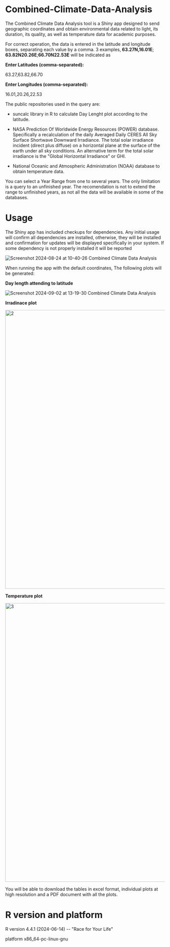 # Combined-Climate-Data-Analysis

The Combined Climate Data Analysis tool is a Shiny app designed to send geographic coordinates and obtain environmental data related to light, its duration, its quality, as well as temperature data for academic purposes.

For correct operation, the data is entered in the latitude and longitude boxes, separating each value by a comma. 3 examples,<b> 63.27N,16.01E</b>; <b>63.82N20.26E</b>;<b>66.70N22.53E</b> will be indicated as

<b>Enter Latitudes (comma-separated):</b>

63.27,63.82,66.70

<b>Enter Longitudes (comma-separated):</b>

16.01,20.26,22.53

The public repositories used in the query are:

* suncalc library in R to calculate Day Lenght plot according to the latitude.

* NASA Prediction Of Worldwide Energy Resources (POWER) database. Specifically a recalculation of the daily Averaged Daily CERES All Sky Surface Shortwave Downward Irradiance. The total solar irradiance incident (direct plus diffuse) on a horizontal plane at the surface of the earth under all sky conditions. An alternative term for the total solar irradiance is the "Global Horizontal Irradiance" or GHI.

* National Oceanic and Atmospheric Administration (NOAA) database to obtain temperature data.

You can select a Year Range from one to several years. The only limitation is a query to an unfinished year. The recomendation is not to extend the range to unfinished years, as not all the data will be available in some of the databases.


# Usage
The Shiny app has included checkups for dependencies. Any initial usage will confirm all dependencies are installed, otherwise, they will be installed and confirmation for updates will be displayed specifically in your system. If some dependency is not properly installed it will be reported

![Screenshot 2024-08-24 at 10-40-26 Combined Climate Data Analysis](https://github.com/user-attachments/assets/d507882c-3e9f-4c25-90bc-0e01a6eaf967)

When running the app with the default coordinates, The following plots will be generated:

<b>Day length attending to latitude</b>

![Screenshot 2024-09-02 at 13-19-30 Combined Climate Data Analysis](https://github.com/user-attachments/assets/c65f45ca-d9be-4714-81ba-923237573beb)


<b>Irradinace plot</b>

<img width="878" alt="2" src="https://github.com/user-attachments/assets/c838eb94-d3b9-4ed8-af4e-a48df943097f">

<b>Temperature plot</b>

<img width="878" alt="3" src="https://github.com/user-attachments/assets/5b50eeb4-3ca6-4197-b8bf-d868898b408b">


You will be able to download the tables in excel format, individual plots at high resolution and a PDF document with all the plots.

# R version and platform

R version 4.4.1 (2024-06-14) -- "Race for Your Life"

platform       x86_64-pc-linux-gnu  
